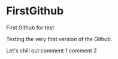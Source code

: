 FirstGithub
===========

First Github for test
 
Testing the very first version of the Github.


Let's chill out
comment 1
comment 2 








